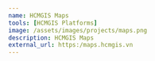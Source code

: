 ```yaml
---
name: HCMGIS Maps
tools: [HCMGIS Platforms]
image: /assets/images/projects/maps.png
description: HCMGIS Maps
external_url: https:/maps.hcmgis.vn
---
```

